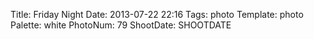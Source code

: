 Title: Friday Night
Date: 2013-07-22 22:16
Tags: photo
Template: photo
Palette: white
PhotoNum: 79
ShootDate: SHOOTDATE
